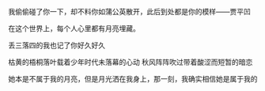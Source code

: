 我偷偷碰了你一下，却不料你如蒲公英散开，此后到处都是你的模样——贾平凹

在这个世界上，每个人心里都有月亮埋藏。

丢三落四的我也记了你好久好久

枯黄的梧桐落叶载着少年时代未落幕的心动 秋风阵阵吹过带着酸涩而短暂的暗恋

她本是不属于我的月亮，但是月光洒在我身上，那一刻，我确实相信她是属于我的